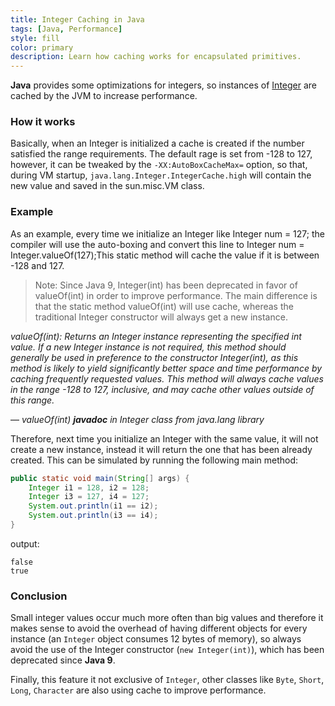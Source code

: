 ```yaml
---
title: Integer Caching in Java
tags: [Java, Performance]
style: fill
color: primary
description: Learn how caching works for encapsulated primitives.
---
```


**Java** provides some optimizations for integers, so instances of [Integer](https://docs.oracle.com/javase/7/docs/api/java/lang/Integer.html) are cached by the JVM to increase performance.

### How it works

Basically, when an Integer is initialized a cache is created if the number satisfied the range requirements. The default rage is set from -128 to 127, however, it can be tweaked by the `-XX:AutoBoxCacheMax=` option, so that, during VM startup, `java.lang.Integer.IntegerCache.high` will contain the new value and saved in the sun.misc.VM class.

### Example

As an example, every time we initialize an Integer like Integer num = 127; the compiler will use the auto-boxing and convert this line to Integer num = Integer.valueOf(127);This static method will cache the value if it is between -128 and 127.

>Note: Since Java 9, Integer(int) has been deprecated in favor of valueOf(int) in order to improve performance. The main difference is that the static method valueOf(int) will use cache, whereas the traditional Integer constructor will always get a new instance.

*valueOf(int): Returns an Integer instance representing the specified int value. If a new Integer instance is not required, this method should generally be used in preference to the constructor Integer(int), as this method is likely to yield significantly better space and time performance by caching frequently requested values. This method will always cache values in the range -128 to 127, inclusive, and may cache other values outside of this range.*

— _valueOf(int) **javadoc** in Integer class from java.lang library_

Therefore, next time you initialize an Integer with the same value, it will not create a new instance, instead it will return the one that has been already created. This can be simulated by running the following main method:

```java
public static void main(String[] args) {
    Integer i1 = 128, i2 = 128;
    Integer i3 = 127, i4 = 127;
    System.out.println(i1 == i2);
    System.out.println(i3 == i4);
}
```

output:

```shell
false
true
```

### Conclusion

Small integer values occur much more often than big values and therefore it makes sense to avoid the overhead of having different objects for every instance (an `Integer` object consumes 12 bytes of memory), so always avoid the use of the Integer constructor (`new Integer(int)`), which has been deprecated since **Java 9**.

Finally, this feature it not exclusive of `Integer`, other classes like `Byte`, `Short`, `Long`, `Character` are also using cache to improve performance.